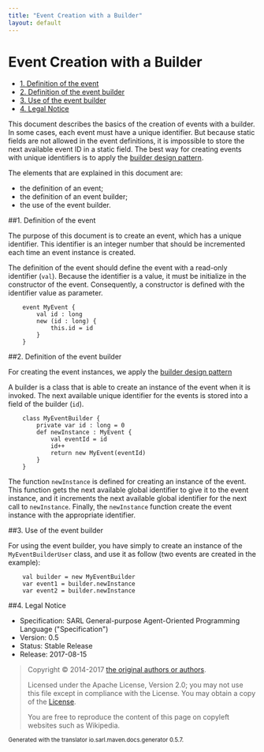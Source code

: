 ```yaml
---
title: "Event Creation with a Builder"
layout: default
---
```


# Event Creation with a Builder


<ul class="page_outline" id="page_outline">

<li><a href="#1-definition-of-the-event">1. Definition of the event</a></li>
<li><a href="#2-definition-of-the-event-builder">2. Definition of the event builder</a></li>
<li><a href="#3-use-of-the-event-builder">3. Use of the event builder</a></li>
<li><a href="#4-legal-notice">4. Legal Notice</a></li>

</ul>


This document describes the basics of the creation of events with a builder.
In some cases, each event must have a unique identifier.
But because static fields are not allowed in the event definitions,
it is impossible to store the next available event ID in a static field.
The best way for creating events with unique identifiers is to apply the
[builder design pattern](https://en.wikipedia.org/wiki/Software_design_pattern).  

The elements that are explained in this document are:

* the definition of an event;
* the definition of an event builder;
* the use of the event builder.


##1. Definition of the event

The purpose of this document is to create an event, which has a unique identifier.
This identifier is an integer number that should be incremented each time an
event instance is created.

The definition of the event should define the event with a read-only identifier (`val`).
Because the identifier is a value, it must be initialize in the constructor of the event.
Consequently, a constructor is defined with the identifier value as parameter.

```sarl
	event MyEvent {
		val id : long
		new (id : long) {
			this.id = id
		}
	}
```



##2. Definition of the event builder

For creating the event instances, we apply the
[builder design pattern](https://en.wikipedia.org/wiki/Software_design_pattern)

A builder is a class that is able to create an instance of the event when it is invoked.
The next available unique identifier for the events is stored into a field of the builder (`id`).

```sarl
	class MyEventBuilder {
		private var id : long = 0
		def newInstance : MyEvent {
			val eventId = id
			id++
			return new MyEvent(eventId)
		}
	}
```


The function `newInstance` is defined for creating an instance of the event. This function
gets the next available global identifier to give it to the event instance, and it increments
the next available global identifier for the next call to `newInstance`.
Finally, the `newInstance` function create the event instance with the appropriate identifier. 


##3. Use of the event builder

For using the event builder, you have simply to create an instance of the `MyEventBuilderUser`
class, and use it as follow (two events are created in the example):

```sarl
	val builder = new MyEventBuilder
	var event1 = builder.newInstance
	var event2 = builder.newInstance
```




##4. Legal Notice

* Specification: SARL General-purpose Agent-Oriented Programming Language ("Specification")
* Version: 0.5
* Status: Stable Release
* Release: 2017-08-15

> Copyright &copy; 2014-2017 [the original authors or authors](http://www.sarl.io/about/index.html).
>
> Licensed under the Apache License, Version 2.0;
> you may not use this file except in compliance with the License.
> You may obtain a copy of the [License](http://www.apache.org/licenses/LICENSE-2.0).
>
> You are free to reproduce the content of this page on copyleft websites such as Wikipedia.

<small>Generated with the translator io.sarl.maven.docs.generator 0.5.7.</small>